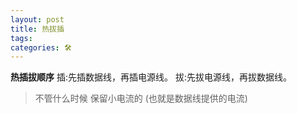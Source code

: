 ```yaml
---
layout: post
title: 热拔插
tags: 
categories: 🛠
---
```


**热插拔顺序**
插:先插数据线，再插电源线。
拔:先拔电源线，再拔数据线。

> 不管什么时候  保留小电流的 (也就是数据线提供的电流)



